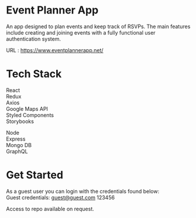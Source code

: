 # Event Planner App

An app designed to plan events and keep track of RSVPs.
The main features include creating and joining events with a fully functional user authentication system.

URL : https://www.eventplannerapp.net/

# Tech Stack
React\
Redux\
Axios\
Google Maps API\
Styled Components\
Storybooks

Node\
Express\
Mongo DB\
GraphQL

# Get Started

As a guest user you can login with the credentials found below:\
Guest credentials: guest@guest.com 123456


Access to repo available on request.
